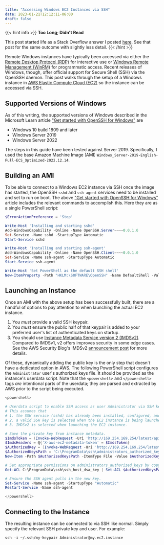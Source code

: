 ```yaml
---
title: "Accessing Windows EC2 Instances via SSH"
date: 2023-01-21T12:12:11-06:00
draft: false
---
```


{{< hint info >}}
**Too Long; Didn't Read**

This post started life as a Stack Overflow answer I posted [here](https://stackoverflow.com/a/75009915/8468492).
See that post for the same outcome with slightly less detail.
{{< /hint >}}

Remote Windows instances have typically been accessed via either the [Remote Desktop Protocol (RDP)](https://learn.microsoft.com/en-us/troubleshoot/windows-server/remote/understanding-remote-desktop-protocol) for interactive use or [Windows Remote Management (WinRM)](https://learn.microsoft.com/en-us/windows/win32/winrm/portal) for programmatic access.
Recent releases of Windows, though, offer official support for Secure Shell (SSH) via the OpenSSH daemon.
This post walks through the setup of a Windows instance in [AWS Elastic Compute Cloud (EC2)](https://aws.amazon.com/ec2/) so the instance can be accessed via SSH.

## Supported Versions of Windows

As of this writing, the supported versions of Windows described in the Microsoft Learn article ["Get started with OpenSSH for Windows"](https://learn.microsoft.com/en-us/windows-server/administration/openssh/openssh_install_firstuse?tabs=powershell) are

- Windows 10 build 1809 and later
- Windows Server 2019
- Windows Server 2022

The steps in this guide have been tested against Server 2019.
Specifically, I used the base Amazon Machine Image (AMI) `Windows_Server-2019-English-Full-ECS_Optimized-2022.12.14`.

## Building an AMI

To be able to connect to a Windows EC2 instance via SSH once the image has started, the OpenSSH `sshd` and `ssh-agent` services need to be installed and set to run on boot.
The above ["Get started with OpenSSH for Windows"](https://learn.microsoft.com/en-us/windows-server/administration/openssh/openssh_install_firstuse?tabs=powershell) article includes the relevant commands to accomplish this.
Here they are as a single PowerShell script:

```powershell
$ErrorActionPreference = 'Stop'

Write-Host 'Installing and starting sshd'
Add-WindowsCapability -Online -Name OpenSSH.Server~~~~0.0.1.0
Set-Service -Name sshd -StartupType Automatic
Start-Service sshd

Write-Host 'Installing and starting ssh-agent'
Add-WindowsCapability -Online -Name OpenSSH.Client~~~~0.0.1.0
Set-Service -Name ssh-agent -StartupType Automatic
Start-Service ssh-agent

Write-Host 'Set PowerShell as the default SSH shell'
New-ItemProperty -Path "HKLM:\SOFTWARE\OpenSSH" -Name DefaultShell -Value (Get-Command powershell.exe).Path -PropertyType String -Force
```

## Launching an Instance

Once an AMI with the above setup has been successfully built, there are a handful of options to pay attention to when launching the actual EC2 instance.

1. You _must_ provide a valid SSH keypair.
2. You _must_ ensure the public half of that keypair is added to your preferred user's list of authenticated keys on startup.
3. You should use [Instance Metadata Service version 2 (IMDSv2)](https://docs.aws.amazon.com/AWSEC2/latest/UserGuide/configuring-instance-metadata-service.html).
   Compared to IMDSv1, v2 offers improves security in some edge cases.
   See the AWS Security Blog's IMDSv2 [announcement post](https://aws.amazon.com/blogs/security/defense-in-depth-open-firewalls-reverse-proxies-ssrf-vulnerabilities-ec2-instance-metadata-service/) for more details.

Of these, dynamically adding the public key is the only step that doesn't have a dedicated option in AWS.
The following PowerShell script configures the `Administrator` user's authorized keys file.
It should be provided as the instance's userdata script.
Note that the `<powershell>` and `</powershell>` tags _are_ intentional parts of the userdata;
they are parsed and extracted by AWS prior to the script being executed.

```powershell
<powershell>

# Userdata script to enable SSH access as user Administrator via SSH keypair.
# This assumes that
# 1. the SSH service (sshd) has already been installed, configured, and started during AMI creation;
# 2. a valid SSH key is selected when the EC2 instance is being launched; and
# 3. IMDSv2 is selected when launching the EC2 instance.

# Save the private key from instance metadata.
$ImdsToken = (Invoke-WebRequest -Uri 'http://169.254.169.254/latest/api/token' -Method 'PUT' -Headers @{'X-aws-ec2-metadata-token-ttl-seconds' = 2160} -UseBasicParsing).Content
$ImdsHeaders = @{'X-aws-ec2-metadata-token' = $ImdsToken}
$AuthorizedKey = (Invoke-WebRequest -Uri 'http://169.254.169.254/latest/meta-data/public-keys/0/openssh-key' -Headers $ImdsHeaders -UseBasicParsing).Content
$AuthorizedKeysPath = 'C:\ProgramData\ssh\administrators_authorized_keys'
New-Item -Path $AuthorizedKeysPath -ItemType File -Value $AuthorizedKey -Force

# Set appropriate permissions on administrators_authorized_keys by copying them from an existing key.
Get-ACL C:\ProgramData\ssh\ssh_host_dsa_key | Set-ACL $AuthorizedKeysPath

# Ensure the SSH agent pulls in the new key.
Set-Service -Name ssh-agent -StartupType "Automatic"
Restart-Service -Name ssh-agent

</powershell>
```

## Connecting to the Instance

The resulting instance can be connected to via SSH like normal.
Simply specify the relevant SSH private key and user.
For example:

```shell
ssh -i ~/.ssh/my-keypair Administrator@my.ec2.instance
```
